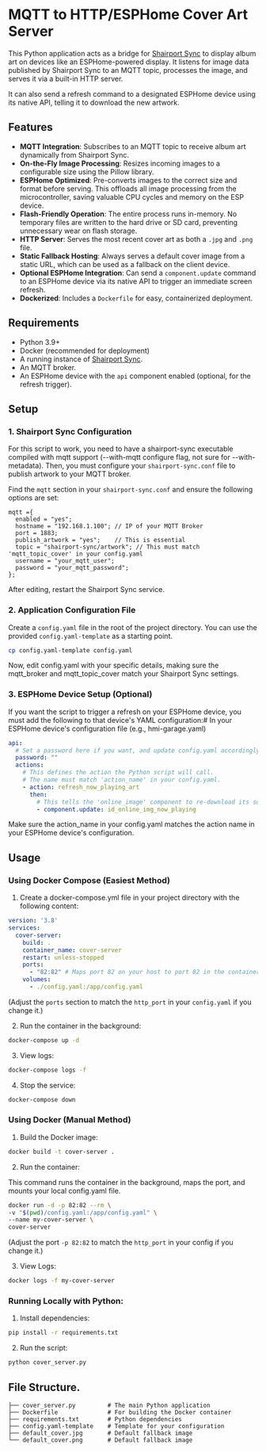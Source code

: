 # MQTT to HTTP/ESPHome Cover Art Server

This Python application acts as a bridge for [Shairport Sync](https://github.com/mikebrady/shairport-sync) to display album art on devices like an ESPHome-powered display. It listens for image data published by Shairport Sync to an MQTT topic, processes the image, and serves it via a built-in HTTP server.

It can also send a refresh command to a designated ESPHome device using its native API, telling it to download the new artwork.

## Features

- **MQTT Integration**: Subscribes to an MQTT topic to receive album art dynamically from Shairport Sync.
- **On-the-Fly Image Processing**: Resizes incoming images to a configurable size using the Pillow library.
- **ESPHome Optimized**: Pre-converts images to the correct size and format before serving. This offloads all image processing from the microcontroller, saving valuable CPU cycles and memory on the ESP device.
- **Flash-Friendly Operation**: The entire process runs in-memory. No temporary files are written to the hard drive or SD card, preventing unnecessary wear on flash storage.
- **HTTP Server**: Serves the most recent cover art as both a `.jpg` and `.png` file.
- **Static Fallback Hosting**: Always serves a default cover image from a static URL, which can be used as a fallback on the client device.
- **Optional ESPHome Integration**: Can send a `component.update` command to an ESPHome device via its native API to trigger an immediate screen refresh.
- **Dockerized**: Includes a `Dockerfile` for easy, containerized deployment.

## Requirements

- Python 3.9+
- Docker (recommended for deployment)
- A running instance of [Shairport Sync](https://github.com/mikebrady/shairport-sync).
- An MQTT broker.
- An ESPHome device with the `api` component enabled (optional, for the refresh trigger).

## Setup

### 1. Shairport Sync Configuration

For this script to work, you need to have a shairport-sync executable compiled with mqtt support (--with-mqtt configure flag, not sure for --with-metadata).
Then, you must configure your `shairport-sync.conf` file to publish artwork to your MQTT broker.

Find the `mqtt` section in your `shairport-sync.conf` and ensure the following options are set:

```
mqtt ={
  enabled = "yes";
  hostname = "192.168.1.100"; // IP of your MQTT Broker
  port = 1883;
  publish_artwork = "yes";    // This is essential
  topic = "shairport-sync/artwork"; // This must match 'mqtt_topic_cover' in your config.yaml
  username = "your_mqtt_user";
  password = "your_mqtt_password";
};
```
After editing, restart the Shairport Sync service.

### 2. Application Configuration File

Create a `config.yaml` file in the root of the project directory. You can use the provided `config.yaml-template` as a starting point.

```bash
cp config.yaml-template config.yaml
```

Now, edit config.yaml with your specific details, making sure the mqtt_broker and mqtt_topic_cover match your Shairport Sync settings.

### 3. ESPHome Device Setup (Optional)

If you want the script to trigger a refresh on your ESPHome device, you must add the following to that device's YAML configuration:# In your ESPHome device's configuration file (e.g., hmi-garage.yaml)

```yaml
api:
  # Set a password here if you want, and update config.yaml accordingly
  password: ""
  actions:
    # This defines the action the Python script will call.
    # The name must match 'action_name' in your config.yaml.
    - action: refresh_now_playing_art
      then:
        # This tells the 'online_image' component to re-download its source.
        - component.update: id_online_img_now_playing
```

Make sure the action_name in your config.yaml matches the action name in your ESPHome device's configuration.

## Usage

### Using Docker Compose (Easiest Method)

1. Create a docker-compose.yml file in your project directory with the following content:

```yaml
version: '3.8'
services:
  cover-server:
    build: .
    container_name: cover-server
    restart: unless-stopped
    ports:
      - "82:82" # Maps port 82 on your host to port 82 in the container
    volumes:
      - ./config.yaml:/app/config.yaml
```

(Adjust the `ports` section to match the `http_port` in your `config.yaml` if you change it.)

2. Run the container in the background:

``` bash
docker-compose up -d
```

3. View logs:

```bash
docker-compose logs -f
```

4. Stop the service:

```bash
docker-compose down
```

### Using Docker (Manual Method)

1. Build the Docker image:

```bash
docker build -t cover-server .
```

2. Run the container:

This command runs the container in the background, maps the port, and mounts your local config.yaml file.

```bash
docker run -d -p 82:82 --rm \
-v "$(pwd)/config.yaml:/app/config.yaml" \
--name my-cover-server \
cover-server
```

(Adjust the port `-p 82:82` to match the `http_port` in your config if you change it.)

3. View Logs:

``` bash
docker logs -f my-cover-server
```

### Running Locally with Python:

1. Install dependencies:

``` bash
pip install -r requirements.txt
```

2. Run the script:

```bash
python cover_server.py
```



## File Structure.

```
├── cover_server.py         # The main Python application
├── Dockerfile              # For building the Docker container
├── requirements.txt        # Python dependencies
├── config.yaml-template    # Template for your configuration
├── default_cover.jpg       # Default fallback image
└── default_cover.png       # Default fallback image
```
